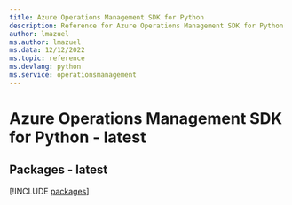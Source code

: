 ```yaml
---
title: Azure Operations Management SDK for Python
description: Reference for Azure Operations Management SDK for Python
author: lmazuel
ms.author: lmazuel
ms.data: 12/12/2022
ms.topic: reference
ms.devlang: python
ms.service: operationsmanagement
---
```

# Azure Operations Management SDK for Python - latest
## Packages - latest
[!INCLUDE [packages](operations-management-index.md)]